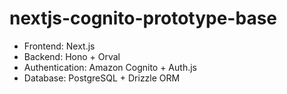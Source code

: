 # nextjs-cognito-prototype-base

- Frontend: Next.js
- Backend: Hono + Orval
- Authentication: Amazon Cognito + Auth.js
- Database: PostgreSQL + Drizzle ORM
